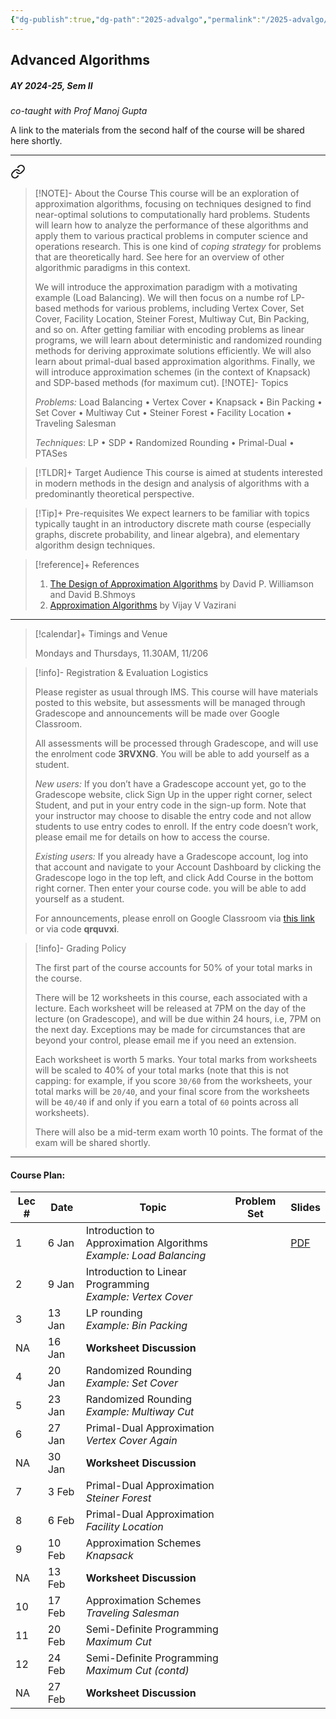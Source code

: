 ```yaml
---
{"dg-publish":true,"dg-path":"2025-advalgo","permalink":"/2025-advalgo/","hide":true}
---
```


## Advanced Algorithms
##### AY 2024-25, Sem II
_co-taught with Prof Manoj Gupta_

A link to the materials from the second half of the course will be shared here shortly.

---


<div class="transclusion internal-embed is-loaded"><a class="markdown-embed-link" href="/descriptions/cs-614-v-a/" aria-label="Open link"><svg xmlns="http://www.w3.org/2000/svg" width="24" height="24" viewBox="0 0 24 24" fill="none" stroke="currentColor" stroke-width="2" stroke-linecap="round" stroke-linejoin="round" class="svg-icon lucide-link"><path d="M10 13a5 5 0 0 0 7.54.54l3-3a5 5 0 0 0-7.07-7.07l-1.72 1.71"></path><path d="M14 11a5 5 0 0 0-7.54-.54l-3 3a5 5 0 0 0 7.07 7.07l1.71-1.71"></path></svg></a><div class="markdown-embed">





> [!NOTE]- About the Course
> This course will be an exploration of approximation algorithms, focusing on techniques designed to find near-optimal solutions to computationally hard problems. Students will learn how to analyze the performance of these algorithms and apply them to various practical problems in computer science and operations research. This is one kind of _coping strategy_ for problems that are theoretically hard. See here for an overview of other algorithmic paradigms in this context.
> 
> We will introduce the approximation paradigm with a motivating example (Load Balancing). We will then focus on a numbe rof LP-based methods for various problems, including Vertex Cover, Set Cover, Facility Location, Steiner Forest, Multiway Cut, Bin Packing, and so on. After getting familiar with encoding problems as linear programs, we will learn about deterministic and randomized rounding methods for deriving approximate solutions efficiently. We will also learn about primal-dual based approximation algorithms. Finally, we will introduce approximation schemes (in the context of Knapsack) and SDP-based methods (for maximum cut).
> [!NOTE]- Topics
> 
> _Problems:_ Load Balancing • Vertex Cover • Knapsack • Bin Packing • Set Cover • Multiway Cut • Steiner Forest • Facility Location • Traveling Salesman 
> 
> _Techniques_: LP • SDP • Randomized Rounding • Primal-Dual • PTASes

> [!TLDR]+ Target Audience
> This course is aimed at students interested in modern methods in the design and analysis of algorithms with a predominantly theoretical perspective. 

> [!Tip]+ Pre-requisites
> We expect learners to be familiar with topics typically taught in an introductory discrete math course (especially graphs, discrete probability, and linear algebra), and elementary algorithm design techniques.

> [!reference]+ References
> 
> 1. [The Design of Approximation Algorithms](https://www.designofapproxalgs.com/book.pdf) by David P. Williamson and David B.Shmoys
> 2. [Approximation Algorithms](https://athena.nitc.ac.in/~kmurali/Courses/CombAlg2014/vazirani.pdf) by Vijay V Vazirani

---



</div></div>


> [!calendar]+ Timings and Venue
> 
> Mondays and Thursdays, 11.30AM, 11/206

> [!info]- Registration & Evaluation Logistics
> 
> Please register as usual through IMS. This course will have materials posted to this website, but assessments will be managed through Gradescope and announcements will be made over Google Classroom.
> 
> All assessments will be processed through Gradescope, and will use the enrolment code **3RVXNG**. You will be able to add yourself as a student.
> 
> _New users:_ If you don’t have a Gradescope account yet, go to the Gradescope website, click Sign Up in the upper right corner, select Student, and put in your entry code in the sign-up form. Note that your instructor may choose to disable the entry code and not allow students to use entry codes to enroll. If the entry code doesn’t work, please email me for details on how to access the course.
> 
> _Existing users:_ If you already have a Gradescope account, log into that account and navigate to your Account Dashboard by clicking the Gradescope logo in the top left, and click Add Course in the bottom right corner. Then enter your course code. you will be able to add yourself as a student.
> 
> For announcements, please enroll on Google Classroom via [this link](https://classroom.google.com/c/NzQzMzk3MTE4Njc3?cjc=qrquvxi) or via code **qrquvxi**. 

> [!info]- Grading Policy
> 
> The first part of the course accounts for 50% of your total marks in the course. 
> 
> There will be 12 worksheets in this course, each associated with a lecture. Each worksheet will be released at 7PM on the day of the lecture (on Gradescope), and will be due within 24 hours, i.e, 7PM on the next day. Exceptions may be made for circumstances that are beyond your control, please email me if you need an extension.
> 
> Each worksheet is worth 5 marks. Your total marks from worksheets will be scaled to 40% of your total marks (note that this is not capping: for example, if you score `30/60` from the worksheets, your total marks will be `20/40`, and your final score from the worksheets will be `40/40` if and only if you earn a total of `60` points across all worksheets).
> 
> There will also be a mid-term exam worth 10 points. The format of the exam will be shared shortly.

---
#### Course Plan: 

| Lec # | Date   | Topic                                                                 | Problem Set | Slides                                                                                                                     |
| ----- | ------ | --------------------------------------------------------------------- | ----------- | -------------------------------------------------------------------------------------------------------------------------- |
| 1     | 6 Jan  | Introduction to Approximation Algorithms<br>_Example: Load Balancing_ |             | [PDF](https://www.dropbox.com/scl/fi/e0whsgsw6rfiwkrc47q63/slides-load-balancing.pdf?rlkey=sz0p3henbxxdo7mjv1opojfd2&dl=0) |
| 2     | 9 Jan  | Introduction to Linear Programming<br>_Example: Vertex Cover_         |             |                                                                                                                            |
| 3     | 13 Jan | LP rounding<br>_Example: Bin Packing_                                 |             |                                                                                                                            |
| NA    | 16 Jan | **Worksheet Discussion**                                              |             |                                                                                                                            |
| 4     | 20 Jan | Randomized Rounding<br>_Example: Set Cover_                           |             |                                                                                                                            |
| 5     | 23 Jan | Randomized Rounding<br>_Example: Multiway Cut_                        |             |                                                                                                                            |
| 6     | 27 Jan | Primal-Dual Approximation<br>_Vertex Cover Again_                     |             |                                                                                                                            |
| NA    | 30 Jan | **Worksheet Discussion**                                              |             |                                                                                                                            |
| 7     | 3 Feb  | Primal-Dual Approximation<br>_Steiner Forest_                         |             |                                                                                                                            |
| 8     | 6 Feb  | Primal-Dual Approximation<br>_Facility Location_                      |             |                                                                                                                            |
| 9     | 10 Feb | Approximation Schemes<br>_Knapsack_                                   |             |                                                                                                                            |
| NA    | 13 Feb | **Worksheet Discussion**                                              |             |                                                                                                                            |
| 10    | 17 Feb | Approximation Schemes<br>_Traveling Salesman_                         |             |                                                                                                                            |
| 11    | 20 Feb | Semi-Definite Programming<br>_Maximum Cut_                            |             |                                                                                                                            |
| 12    | 24 Feb | Semi-Definite Programming<br>_Maximum Cut (contd)_                    |             |                                                                                                                            |
| NA    | 27 Feb | **Worksheet Discussion**                                              |             |                                                                                                                            |

